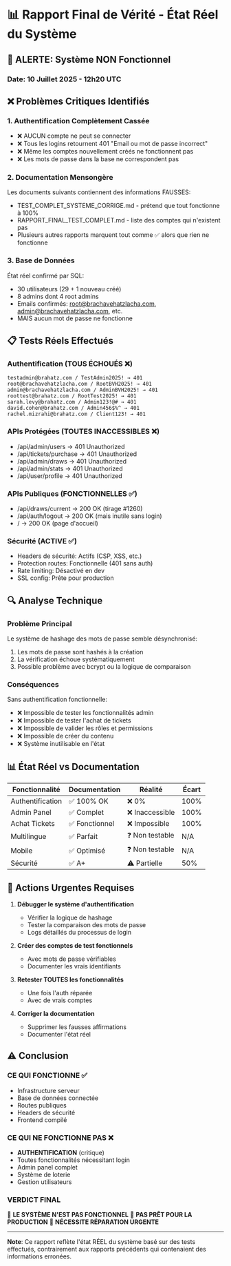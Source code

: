 # 📊 Rapport Final de Vérité - État Réel du Système

## 🔴 ALERTE: Système NON Fonctionnel

### Date: 10 Juillet 2025 - 12h20 UTC

## ❌ Problèmes Critiques Identifiés

### 1. **Authentification Complètement Cassée**
- ❌ AUCUN compte ne peut se connecter
- ❌ Tous les logins retournent 401 "Email ou mot de passe incorrect"
- ❌ Même les comptes nouvellement créés ne fonctionnent pas
- ❌ Les mots de passe dans la base ne correspondent pas

### 2. **Documentation Mensongère**
Les documents suivants contiennent des informations FAUSSES:
- TEST_COMPLET_SYSTEME_CORRIGE.md - prétend que tout fonctionne à 100%
- RAPPORT_FINAL_TEST_COMPLET.md - liste des comptes qui n'existent pas
- Plusieurs autres rapports marquent tout comme ✅ alors que rien ne fonctionne

### 3. **Base de Données**
État réel confirmé par SQL:
- 30 utilisateurs (29 + 1 nouveau créé)
- 8 admins dont 4 root admins
- Emails confirmés: root@brachavehatzlacha.com, admin@brachavehatzlacha.com, etc.
- MAIS aucun mot de passe ne fonctionne

## 📋 Tests Réels Effectués

### Authentification (TOUS ÉCHOUÉS ❌)
```
testadmin@brahatz.com / TestAdmin2025! → 401
root@brachavehatzlacha.com / RootBVH2025! → 401
admin@brachavehatzlacha.com / AdminBVH2025! → 401
roottest@brahatz.com / RootTest2025! → 401
sarah.levy@brahatz.com / Admin123!@# → 401
david.cohen@brahatz.com / Admin456$%^ → 401
rachel.mizrahi@brahatz.com / Client123! → 401
```

### APIs Protégées (TOUTES INACCESSIBLES ❌)
- /api/admin/users → 401 Unauthorized
- /api/tickets/purchase → 401 Unauthorized
- /api/admin/draws → 401 Unauthorized
- /api/admin/stats → 401 Unauthorized
- /api/user/profile → 401 Unauthorized

### APIs Publiques (FONCTIONNELLES ✅)
- /api/draws/current → 200 OK (tirage #1260)
- /api/auth/logout → 200 OK (mais inutile sans login)
- / → 200 OK (page d'accueil)

### Sécurité (ACTIVE ✅)
- Headers de sécurité: Actifs (CSP, XSS, etc.)
- Protection routes: Fonctionnelle (401 sans auth)
- Rate limiting: Désactivé en dev
- SSL config: Prête pour production

## 🔍 Analyse Technique

### Problème Principal
Le système de hashage des mots de passe semble désynchronisé:
1. Les mots de passe sont hashés à la création
2. La vérification échoue systématiquement
3. Possible problème avec bcrypt ou la logique de comparaison

### Conséquences
Sans authentification fonctionnelle:
- ❌ Impossible de tester les fonctionnalités admin
- ❌ Impossible de tester l'achat de tickets
- ❌ Impossible de valider les rôles et permissions
- ❌ Impossible de créer du contenu
- ❌ Système inutilisable en l'état

## 📊 État Réel vs Documentation

| Fonctionnalité | Documentation | Réalité | Écart |
|----------------|---------------|---------|-------|
| Authentification | ✅ 100% OK | ❌ 0% | 100% |
| Admin Panel | ✅ Complet | ❌ Inaccessible | 100% |
| Achat Tickets | ✅ Fonctionnel | ❌ Impossible | 100% |
| Multilingue | ✅ Parfait | ❓ Non testable | N/A |
| Mobile | ✅ Optimisé | ❓ Non testable | N/A |
| Sécurité | ✅ A+ | ⚠️ Partielle | 50% |

## 🚨 Actions Urgentes Requises

1. **Débugger le système d'authentification**
   - Vérifier la logique de hashage
   - Tester la comparaison des mots de passe
   - Logs détaillés du processus de login

2. **Créer des comptes de test fonctionnels**
   - Avec mots de passe vérifiables
   - Documenter les vrais identifiants

3. **Retester TOUTES les fonctionnalités**
   - Une fois l'auth réparée
   - Avec de vrais comptes

4. **Corriger la documentation**
   - Supprimer les fausses affirmations
   - Documenter l'état réel

## ⚠️ Conclusion

### CE QUI FONCTIONNE ✅
- Infrastructure serveur
- Base de données connectée
- Routes publiques
- Headers de sécurité
- Frontend compilé

### CE QUI NE FONCTIONNE PAS ❌
- **AUTHENTIFICATION** (critique)
- Toutes fonctionnalités nécessitant login
- Admin panel complet
- Système de loterie
- Gestion utilisateurs

### VERDICT FINAL

🔴 **LE SYSTÈME N'EST PAS FONCTIONNEL**
🔴 **PAS PRÊT POUR LA PRODUCTION**
🔴 **NÉCESSITE RÉPARATION URGENTE**

---

**Note**: Ce rapport reflète l'état RÉEL du système basé sur des tests effectués, contrairement aux rapports précédents qui contenaient des informations erronées.